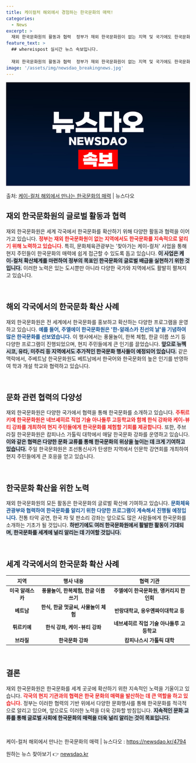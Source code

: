 ```yaml
---
title: 케이컬처 해외에서 경험하는 한국문화의 매력!
categories:
  - News
excerpt: >
  재외 한국문화원의 활동과 협력  정부가 재외 한국문화원이 없는 지역 및 국가에도 한국문화를 적극적으로 알리기…
feature_text: >
  ## whereispost 실시간 뉴스 속보입니다.

  재외 한국문화원의 활동과 협력  정부가 재외 한국문화원이 없는 지역 및 국가에도 한국문화를 적극적으로 알리기…
image: '/assets/img/newsdao_breakingnews.jpg'
---
```


![뉴스다오 속보](/assets/img/newsdao_breakingnews.jpg)

<p>출처: <a href="https://newsdao.kr/4794" rel="dofollow">케이-컬처 해외에서 만나는 한국문화의 매력</a> | 뉴스다오</p>

<h2 data-ke-size="size26">재외 한국문화원의 글로벌 활동과 협력</h2>

<p data-ke-size="size16">재외 한국문화원은 세계 각국에서 한국문화를 확산하기 위해 다양한 활동과 협력을 이어가고 있습니다. <b><span style="color: #ee2323;">정부는 재외 한국문화원이 없는 지역에서도 한국문화를 지속적으로 알리기 위해 노력하고 있습니다.</span></b> 특히, 문화체육관광부는 '찾아가는 케이-컬처' 사업을 통해 현지 주민들이 한국문화의 매력에 쉽게 접근할 수 있도록 돕고 있습니다. <b><span style="background-color: #21538527;">이 사업은 케이-컬처 확산체계를 마련하여 정부의 목표인 한국문화의 글로벌 배급을 실현하기 위한 것입니다.</span></b> 이러한 노력은 있는 도시뿐만 아니라 다양한 국가와 지역에서도 활발히 펼쳐지고 있습니다.</p>

<p data-ke-size="size16">&nbsp;</p>

<h2 data-ke-size="size26">해외 각국에서의 한국문화 확산 사례</h2>

<p data-ke-size="size16">재외 한국문화원은 전 세계에서 한국문화를 홍보하고 확산하는 다양한 프로그램을 운영하고 있습니다. <b><span style="color: #1a5490;">예를 들어, 주엘에이 한국문화원은 '한-알래스카 친선의 날'을 기념하여 많은 한국문화를 선보였습니다.</span></b> 이 행사에서는 풍물놀이, 한복 체험, 한글 이름 쓰기 등 다양한 프로그램이 진행되었으며, 현지 주민들에게 큰 인기를 끌었습니다. <b><span style="background-color: #21538527;">앞으로 뉴멕시코, 유타, 미주리 등 지역에서도 추가적인 한국문화 행사들이 예정되어 있습니다.</span></b> 같은 맥락에서, 주베트남 한국문화원도 베트남에서 한국어와 한국문화의 높은 인기를 반영하여 학과 개설 학교와 협력하고 있습니다.</p>

<p data-ke-size="size16">&nbsp;</p>

<h2 data-ke-size="size26">문화 관련 협력의 다양성</h2>

<p data-ke-size="size16">재외 한국문화원은 다양한 국가에서 협력을 통해 한국문화를 소개하고 있습니다. <b><span style="color: #ee2323;">주튀르키예 한국문화원은 네브셰히르 직업 기술 아나돌루 고등학교와 함께 한식 강좌와 케이-뷰티 강좌를 개최하여 현지 주민들에게 한국문화를 체험할 기회를 제공합니다.</span></b> 또한, 주브라질 한국문화원은 캄피나스 가톨릭 대학에서 매달 한국문화 강좌를 운영하고 있습니다. <b><span style="background-color: #21538527;">이와 같은 협력은 다양한 문화 교류를 통해 한국문화의 위상을 높이는 데 크게 기여하고 있습니다.</span></b> 주일 한국문화원은 조선통신사가 탄생한 지역에서 인문학 강연회를 개최하여 현지 주민들에게 큰 호응을 얻고 있습니다.</p>

<p data-ke-size="size16">&nbsp;</p>

<h2 data-ke-size="size26">한국문화 확산을 위한 노력</h2>

<p data-ke-size="size16">재외 한국문화원의 모든 활동은 한국문화의 글로벌 확산에 기여하고 있습니다. <b><span style="color: #1a5490;">문화체육관광부와 협력하여 한국문화를 알리기 위한 다양한 프로그램이 계속해서 진행될 예정입니다.</span></b> 전통 타악 공연, 한국 차 및 판소리 강좌는 앞으로도 많은 사람들에게 한국문화를 소개하는 기초가 될 것입니다. <b><span style="background-color: #21538527;">하반기에도 여러 한국문화원에서 활발한 활동이 기대되며, 한국문화를 세계에 널리 알리는 데 기여할 것입니다.</span></b></p>

<p data-ke-size="size16">&nbsp;</p>

<h2 data-ke-size="size26">세계 각국에서의 한국문화 확산 사례</h2>

<table style="width: 100%;">
    <thead>
        <tr>
            <th style="text-align: center;">지역</th>
            <th style="text-align: center;">행사 내용</th>
            <th style="text-align: center;">협력 기관</th>
        </tr>
    </thead>
    <tbody>
        <tr>
            <td style="text-align: center; height: 17px;"><b>미국 알래스카</b></td>
            <td style="text-align: center; height: 17px;"><b>풍물놀이, 한복체험, 한글 이름 쓰기</b></td>
            <td style="text-align: center; height: 17px;"><b>주엘에이 한국문화원, 앵커리지 한인회</b></td>
        </tr>
        <tr>
            <td style="text-align: center; height: 17px;"><b>베트남</b></td>
            <td style="text-align: center; height: 17px;"><b>한식, 한글 멋글씨, 사물놀이 체험</b></td>
            <td style="text-align: center; height: 17px;"><b>반랑대학교, 응우옌짜이대학교 등</b></td>
        </tr>
        <tr>
            <td style="text-align: center; height: 17px;"><b>튀르키예</b></td>
            <td style="text-align: center; height: 17px;"><b>한식 강좌, 케이-뷰티 강좌</b></td>
            <td style="text-align: center; height: 17px;"><b>네브셰히르 직업 기술 아나돌루 고등학교</b></td>
        </tr>
        <tr>
            <td style="text-align: center; height: 17px;"><b>브라질</b></td>
            <td style="text-align: center; height: 17px;"><b>한국문화 강좌</b></td>
            <td style="text-align: center; height: 17px;"><b>캄피나스시 가톨릭 대학</b></td>
        </tr>
    </tbody>
</table>

<p data-ke-size="size16">&nbsp;</p>

<h2 data-ke-size="size26">결론</h2>

<p data-ke-size="size16">재외 한국문화원은 한국문화를 세계 곳곳에 확산하기 위한 지속적인 노력을 기울이고 있습니다. <b><span style="color: #ee2323;">각국의 현지 기관과의 협력은 한국 문화의 매력을 발산하는 데 큰 역할을 하고 있습니다.</span></b> 정부는 이러한 협력의 기반 위에서 다양한 문화행사를 통해 한국문화를 적극적으로 알리고 있으며, 앞으로도 이러한 노력을 더욱 강화할 방침입니다. <b><span style="background-color: #21538527;">지속적인 문화 교류를 통해 글로벌 사회에 한국문화의 매력을 더욱 널리 알리는 것이 목표입니다.</span></b></p>

<p data-ke-size="size16">&nbsp;</p>

<p data-ke-size="size16">케이-컬처 해외에서 만나는 한국문화의 매력 | 뉴스다오  : <a href="https://newsdao.kr/4794">https://newsdao.kr/4794</a></p> 

원하는 뉴스 찾아보기 👉 <a href="https://newsdao.kr" rel="dofollow">newsdao.kr</a>


